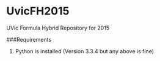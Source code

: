 UvicFH2015
========
UVic Formula Hybrid Repository for 2015

###Requirements
1. Python is installed (Version 3.3.4 but any above is fine)
